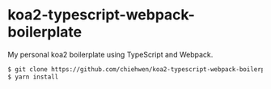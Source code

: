 # koa2-typescript-webpack-boilerplate
My personal koa2 boilerplate using TypeScript and Webpack.

```bash
$ git clone https://github.com/chiehwen/koa2-typescript-webpack-boilerplate.git && cd _
$ yarn install
```
